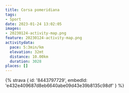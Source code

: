 ```yaml
---
title: Corsa pomeridiana
tags:
- Sport
date: 2023-01-24 13:02:05
images:
- 20230124-activity-map.png
feature: 20230124-activity-map.png
activitydata:
  pace: 5:3min/km
  elevation: 32mt
  distance: 10.00km
  duration: 3028
places: []
---
```


<!--more--> 

 [//]: # ({% figure { src: '20230124-activity-map.png', title: 'map' } %})


{% strava { id: '8443797729', embedId: 'e432e409687d8eb6640abe09d43e39b8135c98df' } %}